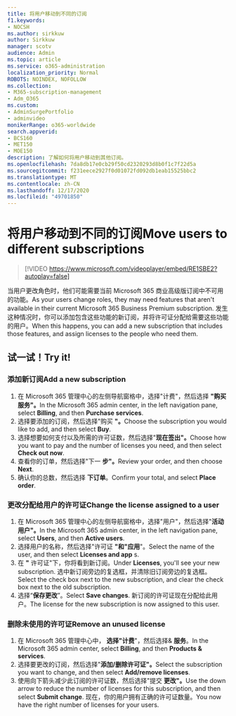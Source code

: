 ```yaml
---
title: 将用户移动到不同的订阅
f1.keywords:
- NOCSH
ms.author: sirkkuw
author: Sirkkuw
manager: scotv
audience: Admin
ms.topic: article
ms.service: o365-administration
localization_priority: Normal
ROBOTS: NOINDEX, NOFOLLOW
ms.collection:
- M365-subscription-management
- Adm_O365
ms.custom:
- AdminSurgePortfolio
- adminvideo
monikerRange: o365-worldwide
search.appverid:
- BCS160
- MET150
- MOE150
description: 了解如何将用户移动到其他订阅。
ms.openlocfilehash: 7da8db17e0cb29f50cd2320293d8b0f1c7f22d5a
ms.sourcegitcommit: f231eece2927f0d01072fd092db1eab15525bbc2
ms.translationtype: MT
ms.contentlocale: zh-CN
ms.lasthandoff: 12/17/2020
ms.locfileid: "49701850"
---
```

# <a name="move-users-to-different-subscriptions"></a><span data-ttu-id="c5063-103">将用户移动到不同的订阅</span><span class="sxs-lookup"><span data-stu-id="c5063-103">Move users to different subscriptions</span></span>

> [!VIDEO https://www.microsoft.com/videoplayer/embed/RE1SBE2?autoplay=false]

<span data-ttu-id="c5063-104">当用户更改角色时，他们可能需要当前 Microsoft 365 商业高级版订阅中不可用的功能。</span><span class="sxs-lookup"><span data-stu-id="c5063-104">As your users change roles, they may need features that aren't available in their current Microsoft 365 Business Premium subscription.</span></span> <span data-ttu-id="c5063-105">发生这种情况时，你可以添加包含这些功能的新订阅，并将许可证分配给需要这些功能的用户。</span><span class="sxs-lookup"><span data-stu-id="c5063-105">When this happens, you can add a new subscription that includes those features, and assign licenses to the people who need them.</span></span>

## <a name="try-it"></a><span data-ttu-id="c5063-106">试一试！</span><span class="sxs-lookup"><span data-stu-id="c5063-106">Try it!</span></span>

### <a name="add-a-new-subscription"></a><span data-ttu-id="c5063-107">添加新订阅</span><span class="sxs-lookup"><span data-stu-id="c5063-107">Add a new subscription</span></span>

1. <span data-ttu-id="c5063-108">在 Microsoft 365 管理中心的左侧导航窗格中，选择"计费"，然后选择 **"购买服务"。**</span><span class="sxs-lookup"><span data-stu-id="c5063-108">In the Microsoft 365 admin center, in the left navigation pane, select **Billing**, and then **Purchase services**.</span></span>
1. <span data-ttu-id="c5063-109">选择要添加的订阅，然后选择"购买 **"。**</span><span class="sxs-lookup"><span data-stu-id="c5063-109">Choose the subscription you would like to add, and then select **Buy**.</span></span>
1. <span data-ttu-id="c5063-110">选择想要如何支付以及所需的许可证数，然后选择"**现在签出"。**</span><span class="sxs-lookup"><span data-stu-id="c5063-110">Choose how you want to pay and the number of licenses you need, and then select **Check out now**.</span></span>
1. <span data-ttu-id="c5063-111">查看你的订单，然后选择"下一 **步"。**</span><span class="sxs-lookup"><span data-stu-id="c5063-111">Review your order, and then choose **Next**.</span></span>
1. <span data-ttu-id="c5063-112">确认你的总数，然后选择 **下订单**。</span><span class="sxs-lookup"><span data-stu-id="c5063-112">Confirm your total, and select **Place order**.</span></span>

### <a name="change-the-license-assigned-to-a-user"></a><span data-ttu-id="c5063-113">更改分配给用户的许可证</span><span class="sxs-lookup"><span data-stu-id="c5063-113">Change the license assigned to a user</span></span>

1. <span data-ttu-id="c5063-114">在 Microsoft 365 管理中心的左侧导航窗格中，选择"用户"，然后选择"**活动用户"。**</span><span class="sxs-lookup"><span data-stu-id="c5063-114">In the Microsoft 365 admin center, in the left navigation pane, select **Users**, and then **Active users**.</span></span>
1. <span data-ttu-id="c5063-115">选择用户的名称，然后选择"许可证 **"和"应用**"。</span><span class="sxs-lookup"><span data-stu-id="c5063-115">Select the name of the user, and then select **Licenses and app** s.</span></span>
1. <span data-ttu-id="c5063-116">在 **"** 许可证"下，你将看到新订阅。</span><span class="sxs-lookup"><span data-stu-id="c5063-116">Under **Licenses**, you'll see your new subscription.</span></span> <span data-ttu-id="c5063-117">选中新订阅旁边的复选框，并清除旧订阅旁边的复选框。</span><span class="sxs-lookup"><span data-stu-id="c5063-117">Select the check box next to the new subscription, and clear the check box next to the old subscription.</span></span>
1. <span data-ttu-id="c5063-118">选择“**保存更改**”。</span><span class="sxs-lookup"><span data-stu-id="c5063-118">Select **Save changes**.</span></span> <span data-ttu-id="c5063-119">新订阅的许可证现在分配给此用户。</span><span class="sxs-lookup"><span data-stu-id="c5063-119">The license for the new subscription is now assigned to this user.</span></span>

### <a name="remove-an-unused-license"></a><span data-ttu-id="c5063-120">删除未使用的许可证</span><span class="sxs-lookup"><span data-stu-id="c5063-120">Remove an unused license</span></span>

1. <span data-ttu-id="c5063-121">在 Microsoft 365 管理中心中， **选择"计费**"，然后选择& **服务**。</span><span class="sxs-lookup"><span data-stu-id="c5063-121">In the Microsoft 365 admin center, select **Billing**, and then **Products & services**.</span></span>
1. <span data-ttu-id="c5063-122">选择要更改的订阅，然后选择"**添加/删除许可证"。**</span><span class="sxs-lookup"><span data-stu-id="c5063-122">Select the subscription you want to change, and then select **Add/remove licenses**.</span></span>
1. <span data-ttu-id="c5063-123">使用向下箭头减少此订阅的许可证数，然后选择"提交 **更改"。**</span><span class="sxs-lookup"><span data-stu-id="c5063-123">Use the down arrow to reduce the number of licenses for this subscription, and then select **Submit change**.</span></span> <span data-ttu-id="c5063-124">现在，你的用户拥有正确的许可证数量。</span><span class="sxs-lookup"><span data-stu-id="c5063-124">You now have the right number of licenses for your users.</span></span>